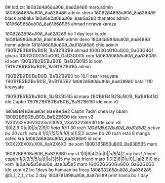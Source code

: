 8# Idd.txt
1Ᏸ0Ᏸ2Ᏸ4Ᏸ6ᏰuᏰ0Ᏸ_ᏰaᏰ2Ᏸ4Ᏸ6  maro.admin
1Ᏸ0Ᏸ3Ᏸ4Ᏸ6ᏰuᏰ0Ᏸ_ᏰaᏰ3Ᏸ4Ᏸ6  admin shera
1Ᏸ0Ᏸ2Ᏸ4Ᏸ9ᏰuᏰ0Ᏸ_ᏰaᏰ2Ᏸ4Ᏸ9 black arabaka
1Ᏸ0Ᏸ6Ᏸ2Ᏸ0ᏰuᏰ0Ᏸ_ᏰaᏰ6Ᏸ2Ᏸ0 thanatos admin
1Ᏸ1Ᏸ6Ᏸ9Ᏸ5ᏰuᏰ0Ᏸ_ᏰaᏰ1Ᏸ6Ᏸ9Ᏸ5 ahmad nerawa xaraza

1Ᏸ0Ᏸ2Ᏸ2Ᏸ9ᏰuᏰ0Ᏸ_ᏰaᏰ2Ᏸ2Ᏸ9 bo 1 day tesr kurdo
1Ᏸ0Ᏸ1Ᏸ9Ᏸ6ᏰuᏰ0Ᏸ_ᏰaᏰ1Ᏸ9Ᏸ6  admin deno
1Ᏸ0Ᏸ4Ᏸ9Ᏸ4ᏰuᏰ0Ᏸ_ᏰaᏰ4Ᏸ9Ᏸ  hemn admin
1Ᏸ1Ᏸ1Ᏸ6Ᏸ6ᏰuᏰ0Ᏸ_ᏰaᏰ1Ᏸ1Ᏸ6Ᏸ6  chio admin
1Ɓ0Ɓ2Ɓ3Ɓ9ƁuƁ0Ɓ_ƁaƁ2Ɓ3Ɓ9 ahmad 
1G0G3G4G1GuG0G_GaG3G4G1  givara
1G0G3G0G5GuG0G_GaG3G0G5  xom
1Ᏸ0Ᏸ3Ᏸ0Ᏸ5ᏰuᏰ0Ᏸ_ᏰaᏰ3Ᏸ0Ᏸ5 id xom
1Ɓ0Ɓ3Ɓ0Ɓ5ƁuƁ0Ɓ_ƁaƁ3Ɓ0Ɓ5 id xom
1Ɓ1Ɓ2Ɓ6Ɓ5ƁuƁ0Ɓ_ƁaƁ1Ɓ2Ɓ6Ɓ5  admin


1Ɓ0Ɓ2Ɓ9Ɓ0ƁuƁ0Ɓ_ƁaƁ2Ɓ9Ɓ0  bo 10/1 dear kreuyate
1Ɓ0Ɓ1Ɓ5Ɓ2ƁuƁ0Ɓ_ƁaƁ1Ɓ5Ɓ2 
1Ᏸ0Ᏸ2Ᏸ9Ᏸ0ᏰuᏰ0Ᏸ_ᏰaᏰ2Ᏸ9Ᏸ0 hata 1/10 krewyate

1Ɓ0Ɓ3Ɓ5Ɓ5ƁuƁ0Ɓ_ƁaƁ3Ɓ5Ɓ5 id.maro
1Ɓ0Ɓ9Ɓ4Ɓ2ƁuƁ0Ɓ_ƁaƁ9Ɓ4Ɓ2   ide Captin
1Ɓ0Ɓ2Ɓ6Ɓ0ƁuƁ0Ɓ_ƁaƁ2Ɓ6Ɓ0  ide xom v2

1ᗽ0ᗽ9ᗽ4ᗽ2ᗽuᗽ0ᗽ_ᗽaᗽ9ᗽ4ᗽ2  Captin 7adm chea lay bbam
1ᗽ0ᗽ2ᗽ6ᗽ0ᗽuᗽ0ᗽ_ᗽaᗽ2ᗽ6ᗽ0  ide xom v2
1V30V32V36V30V3uV30V3_V3aV32V36V30  Ide xom v3
1|0|2|9|0|u|0|_|a|2|9|0 hata 10/1 30 rozh
1Ᏸ0Ᏸ1Ᏸ5Ᏸ2ᏰuᏰ0Ᏸ_ᏰaᏰ1Ᏸ5Ᏸ2   active bo 20 rozh esta 8 
1|0|1|5|2|u|0|_|a|1|5|2  active bo 20 rozh esta 8 manga actec kra
1Ᏸ0Ᏸ2Ᏸ6Ᏸ0ᏰuᏰ0Ᏸ_ᏰaᏰ2Ᏸ6Ᏸ0   id xom
1X0X2X6X0XuX0X_XaX2X6X0     ide xom
1B0B3B5B5BuB0B_BaB3B5B5  maro

1B0B2B6B0BuB0B_BaB2B6B0    my id 
1|0|9|4|2|u|0|_|a|9|4|2   my best friend captin
1|0|3|5|5|u|0|_|a|3|5|5  my best friend maro
1|0|2|6|0|u|0|_|a|2|6|0   ide xom
1Ᏸ0Ᏸ3Ᏸ5Ᏸ5ᏰuᏰ0Ᏸ_ᏰaᏰ3Ᏸ5Ᏸ5  maro
1G0G2G6G0GuG0G_GaG2G6G0  ide xom
V2 bo 1days bo hamuan ba freey
1Ᏸ0Ᏸ3Ᏸ2Ᏸ5ᏰuᏰ0Ᏸ_ᏰaᏰ3Ᏸ2Ᏸ5  @S_1_2_1_2 bo 2 day
1Ᏸ0Ᏸ7Ᏸ1Ᏸ9ᏰuᏰ0Ᏸ_ᏰaᏰ7Ᏸ1Ᏸ9 print hama bo 1 day
